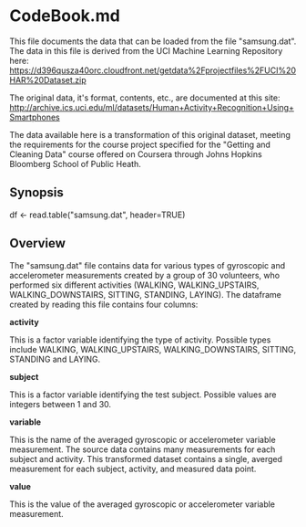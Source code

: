 CodeBook.md
===========

This file documents the data that can be loaded from the file "samsung.dat".
The data in this file is derived from the UCI Machine Learning Repository
here: https://d396qusza40orc.cloudfront.net/getdata%2Fprojectfiles%2FUCI%20HAR%20Dataset.zip 

The original data, it's format, contents, etc., are documented at this site:
http://archive.ics.uci.edu/ml/datasets/Human+Activity+Recognition+Using+Smartphones

The data available here is a transformation of this original dataset, meeting the
requirements for the course project specified for the "Getting and Cleaning Data"
course offered on Coursera through Johns Hopkins Bloomberg School of Public Heath.

Synopsis
--------

 df <- read.table("samsung.dat", header=TRUE)


Overview
--------

The "samsung.dat" file contains data for various types of gyroscopic and accelerometer
measurements created by a group of 30 volunteers, who performed six different activities
(WALKING, WALKING_UPSTAIRS, WALKING_DOWNSTAIRS, SITTING, STANDING, LAYING).  The dataframe
created by reading this file contains four columns:

**activity**

This is a factor variable identifying the type of activity.  Possible types include
WALKING, WALKING_UPSTAIRS, WALKING_DOWNSTAIRS, SITTING, STANDING and LAYING.

**subject**

This is a factor variable identifying the test subject.  Possible values are
integers between 1 and 30.

**variable**

This is the name of the averaged gyroscopic or accelerometer variable measurement.  The
source data contains many measurements for each subject and activity.  This transformed
dataset contains a single, averged measurement for each subject, activity, and measured
data point.

**value**

This is the value of the averaged gyroscopic or accelerometer variable measurement.
